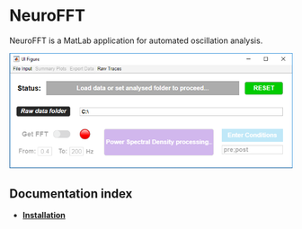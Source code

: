 # NeuroFFT
 NeuroFFT is a MatLab application for automated oscillation analysis.
 
 
 
 ![Figure](/Images/Interface.png)
 
 ## Documentation index
- **[Installation](/Docs/Install.md)**
 

